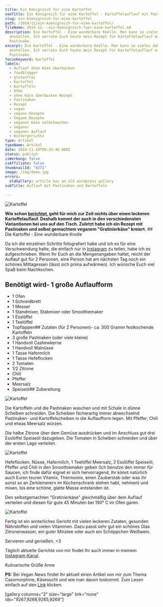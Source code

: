 ```yaml
---
title: Ein Königreich für eine Kartoffel
seoTitle: Ein Königreich für eine Kartoffel - Kartoffelauflauf mit Pastinake
slug: ein-koenigreich-fur-eine-kartoffel
path: /2014/11/ein-koenigreich-fur-eine-kartoffel/
fileName: 2014-11---ein-koenigreich-fuer-eine-kartoffel.md
description: Die Kartoffel - Eine wunderbare Knolle. Man kann so vieles damit
  anstellen. Ich verrate Euch heute mein Rezept für Kartoffelauflauf mit
  Pastinake.
excerpt: Die Kartoffel - Eine wunderbare Knolle. Man kann so vieles damit
  anstellen. Ich verrate Euch heute mein Rezept für Kartoffelauflauf mit
  Pastinake.
focusKeyword: Kartoffel
labels:
  - Auflauf ohne Käse überbacken
  - foodblogger
  - glutenfrei
  - Kartoffel
  - Kartoffeln
  - Ofen
  - ohne Käse überbacken Rezept
  - Pastinaken
  - Rezept
  - vegan
  - vegane Rezepte
  - Vegane Rezepte
  - veganen Käse selbstmachen
  - Veganer
  - veganer Auflauf
  - Wintergerichte
type: Artikel
typeName: Artikel
date: 2014-11-20T09:33:40.000Z
status: publish
isWerbung: false
isAffiliate: false
thumbnailId: "9271"
image: /img/demo.jpg
errors:
  oldGallery: article has an old wordpress gallery
subTitle: Auflauf mit Pastinaken und Kartoffeln
  
---
```


![Kartoffel](http://cardamonchai.com/wp-content/uploads/2014/11/kartoffel-pastinaken-auflauf-12-640x800.jpg "[ ](https://www.flickr.com/photos/99929697@N07/sets)  Auflauf mit Pastinaken und Kartoffeln")

**Wie schon [berichtet](/2014/11/19/and-the-nominees-are/), geht für mich zur
Zeit nichts über einen leckeren Kartoffelauflauf. Deshalb kommt der auch in den
verschiedensten Variantionen bei uns auf den Tisch. Zuletzt habe ich ein Rezept
mit Pastinaken und selbst gemachtem veganem "Gratinierkäse" kreiert.** ## Die
Kartoffel - Eine wunderbare Knolle

Da ich die einzelnen Schritte fotografiert habe und ich es für eine
Verschwendung halte, die einfach nur in
[Instagram](http://instagram.com/anne_reko) zu teilen, habe ich es
aufgeschrieben. Wenn Ihr Euch an die Mengenangaben haltet, reicht der Auflauf
gut für 2 Personen, eine Person hat am nächsten Tag noch ein schönes Mittagessen
(lässt sich prima aufwärmen). Ich wünsche Euch viel Spaß beim Nachkochen.

## Benötigt wird- 1 große Auflaufform

- 1 Ofen
- 1 Schneidbrett
- 1 Messer
- 1 Standmixer, Stabmixer oder Smoothiemaker
- 1 Esslöffel
- 1 Teelöffel
- Topflappen## Zutaten (für 2 Personen)- ca. 300 Gramm festkochende Kartoffeln
- 3 große Pastinaken (oder viele kleine)
- 1 Handvoll Cashewkerne
- 1 Handvoll Walnüsse
- 1 Tasse Hafermilch
- 1 Tasse Hefeflocken
- 2 Tomaten
- 1/2 Zitrone
- Chili
- Pfeffer
- Meersalz
- Speiseöl## Zubereitung

![Kartoffel](http://cardamonchai.com/wp-content/uploads/2014/11/kartoffel-pastinaken-auflauf-3-640x427.jpg "[ ](https://www.flickr.com/photos/99929697@N07/sets)  Frische Zutaten")

Die Kartoffeln und die Pastinaken waschen und mit Schale in dünne Scheiben
schneiden. Die Scheiben fächerartig immer abwechselnd Pastinaken- und
Kartoffelscheiben in die Auflaufform legen. Mit Pfeffer, Chili und etwas
Meersalz würzen.

Die halbe Zitrone über dem Gemüse ausdrücken und im Anschluss gut drei Esslöffel
Speiseöl dazugeben. Die Tomaten in Scheiben schneiden und über der ersten Lage
verteilen.

![Kartoffel](http://cardamonchai.com/wp-content/uploads/2014/11/kartoffel-pastinaken-auflauf-640x427.jpg "[ ](https://www.flickr.com/photos/99929697@N07/sets)  Das Gemüse fächerförmig schichten")

Hefeflocken, Nüsse, Hafermilch, 1 Teelöffel Meersalz, 2 Esslöffel Speiseöl,
Pfeffer und Chili in den Smoothiemaker geben (Ich benutze den immer für Saucen,
ich finde dafür eignet er sich hervorragend, Ihr könnt natürlich auch Euren
teuren Vitamix, Thermomix, einen Zauberstab oder was ihr sonst so an
Zerkleinerern im Küchenschrank stehen habt, nehmen) und mixen, bis eine schöne,
glatte Masse entstanden ist.

Den selbstgemachten "Gratinierkäse" gleichmäßig über dem Auflauf verteilen und
diesen für gute 45 Minuten bei 190° C im Ofen garen.

![Kartoffel](http://cardamonchai.com/wp-content/uploads/2014/11/kartoffel-pastinaken-auflauf-14-640x427.jpg "[ ](https://www.flickr.com/photos/99929697@N07/sets)  Fertig ist der Kartoffel-Pastinaken-Auflauf")

Fertig ist ein winterliches Gericht mit vielen leckeren Zutaten, gesunden
Nährstoffen und vielen Vitaminen. Dazu passt sehr gut ein schönes Glas
Zitronenwasser, ein guter Minztee oder auch ein Schöppchen Weißwein.

Servieren und genießen. &lt;3

Täglich aktuelle Gerichte von mir findet Ihr auch immer in meinem
[Instagram-Kanal](http://instagram.com/anne_reko).

Kulinarische Grüße Anne

**PS:** Bei Vegan News findet Ihr aktuell einen Artikel von mir zum Thema
Casomorphine, Käsesucht und wie man davon loskommt. Zum Lesen einfach auf den
[Link](http://www.vegan-news.de/casomorphine/) klicken.

[gallery columns="2" size="large" link="none" ids="9267,9268,9265,9269"]

  